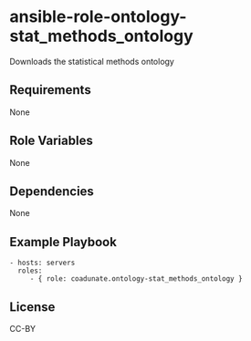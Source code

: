 ansible-role-ontology-stat_methods_ontology
=========

Downloads the statistical methods ontology

Requirements
------------

None

Role Variables
--------------

None

Dependencies
------------

None

Example Playbook
----------------

    - hosts: servers
      roles:
         - { role: coadunate.ontology-stat_methods_ontology }

License
----
CC-BY
